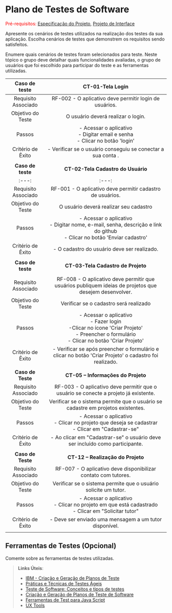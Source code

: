 # Plano de Testes de Software

<span style="color:red">Pré-requisitos: <a href="2-Especificação do Projeto.md"> Especificação do Projeto</a></span>, <a href="3-Projeto de Interface.md"> Projeto de Interface</a>

Apresente os cenários de testes utilizados na realização dos testes da sua aplicação. Escolha cenários de testes que demonstrem os requisitos sendo satisfeitos.

Enumere quais cenários de testes foram selecionados para teste. Neste tópico o grupo deve detalhar quais funcionalidades avaliadas, o grupo de usuários que foi escolhido para participar do teste e as ferramentas utilizadas.

| **Caso de teste**   | **CT-01-Tela Login**|
|:---:	|:---:	|
|Requisito Associado |  RF-002 - O aplicativo deve permitir login de usuários. | 
| Objetivo do Teste 	| O usuário deverá realizar o login.|
| Passos 	| - Acessar o aplicativo <br> - Digitar email e senha <br> - Clicar no botão 'login' |  
|Critério de Êxito | - Verificar se o usuário conseguiu se conectar a sua conta  .|
|  |  |
| **Caso de teste**   | **CT-02-Tela Cadastro do Usuário**|
|:---:	|:---:	|
|Requisito Associado |  RF-001 - O aplicativo deve permitir cadastro de usuários. | 
| Objetivo do Teste 	| O usuário deverá realizar seu cadastro|
| Passos 	| - Acessar o aplicativo <br> - Digitar nome, e-mail, senha, descrição e link do github <br> - Clicar no botão 'Enviar cadastro' |  
|Critério de Êxito | - O cadastro do usuário deve ser realizado.|
|  |  |
| **Caso de teste**   | **CT-03-Tela Cadastro de Projeto**|
|	|	|
|Requisito Associado |  RF-008 - O aplicativo deve permitir que usuários publiquem ideias de projetos que desejem desenvolver. | 
| Objetivo do Teste 	| Verificar se o cadastro será realizado |
| Passos 	| - Acessar o aplicativo <br> - Fazer login <br> -Clicar no ícone 'Criar Projeto' <br> - Preencher o formulário  <br> - Clicar no botão 'Criar Projeto'|  
|Critério de Êxito | - Verificar se após preencher o formulário e clicar no botão 'Criar Projeto' o cadastro foi realizado.|
|  |  |
| **Caso de Teste**	| **CT-05 – Informações do Projeto**	|
|Requisito Associado | RF-003 - O aplicativo deve permitir que o usuário se conecte a projeto já existente.|
| Objetivo do Teste 	| Verificar se o sistema permite que o usuário se cadastre em projetos existentes. |
| Passos 	| - Acessar o aplicativo <br> - Clicar no projeto que deseja se cadastrar<br> - Clicar em "Cadastrar-se" <br> 
|Critério de Êxito | - Ao clicar em "Cadastrar-se" o usuário deve ser incluído como participante.  | 
|   |    | 
| **Caso de Teste**	| **CT-12 – Realização do Projeto**	|
|Requisito Associado | RF-007 - O aplicativo deve disponibilizar contato com tutores.|
| Objetivo do Teste 	| Verificar se o sistema permite que o usuário solicite um tutor. |
| Passos 	| - Acessar o aplicativo <br> - Clicar no projeto em que está cadastrado<br> - Clicar em "Solicitar tutor" <br> 
|Critério de Êxito | - Deve ser enviado uma mensagem a um tutor disponível.  | 
|   |    | 


 
## Ferramentas de Testes (Opcional)

Comente sobre as ferramentas de testes utilizadas.
 
> **Links Úteis**:
> - [IBM - Criação e Geração de Planos de Teste](https://www.ibm.com/developerworks/br/local/rational/criacao_geracao_planos_testes_software/index.html)
> - [Práticas e Técnicas de Testes Ágeis](http://assiste.serpro.gov.br/serproagil/Apresenta/slides.pdf)
> -  [Teste de Software: Conceitos e tipos de testes](https://blog.onedaytesting.com.br/teste-de-software/)
> - [Criação e Geração de Planos de Teste de Software](https://www.ibm.com/developerworks/br/local/rational/criacao_geracao_planos_testes_software/index.html)
> - [Ferramentas de Test para Java Script](https://geekflare.com/javascript-unit-testing/)
> - [UX Tools](https://uxdesign.cc/ux-user-research-and-user-testing-tools-2d339d379dc7)

